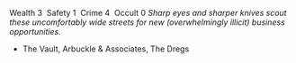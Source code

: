 ---
---

Wealth 3  Safety 1  Crime 4  Occult 0
*Sharp eyes and sharper knives scout these uncomfortably wide streets for new (overwhelmingly illicit) business opportunities.*
- The Vault, Arbuckle & Associates, The Dregs